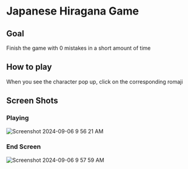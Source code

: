 # Japanese Hiragana Game
## Goal
Finish the game with 0 mistakes in a short amount of time
## How to play
When you see the character pop up, click on the corresponding romaji
## Screen Shots
### Playing
![Screenshot 2024-09-06 9 56 21 AM](https://github.com/user-attachments/assets/3d651bcb-6cf5-4973-a4c5-20c5fcd7202c)
### End Screen
![Screenshot 2024-09-06 9 57 59 AM](https://github.com/user-attachments/assets/440b0f75-06fd-4287-b4a7-10b1ec51722d)
